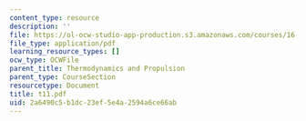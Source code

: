 ```yaml
---
content_type: resource
description: ''
file: https://ol-ocw-studio-app-production.s3.amazonaws.com/courses/16-01-unified-engineering-i-ii-iii-iv-fall-2005-spring-2006/2a6490c5b1dc23ef5e4a2594a6ce66ab_t11.pdf
file_type: application/pdf
learning_resource_types: []
ocw_type: OCWFile
parent_title: Thermodynamics and Propulsion
parent_type: CourseSection
resourcetype: Document
title: t11.pdf
uid: 2a6490c5-b1dc-23ef-5e4a-2594a6ce66ab
---
```

